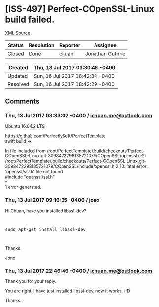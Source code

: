 # [ISS-497] Perfect-COpenSSL-Linux build failed.

[XML Source](./xml/ISS-497.xml)
<p></p>





Status|Resolution|Reporter|Assignee
------|----------|--------|--------
Closed|Done|[chuan](ichuan.me@outlook.com)|[Jonathan Guthrie]($jono)





Created|Thu, 13 Jul 2017 03:30:46 -0400
-------|--------------
Updated|Sun, 16 Jul 2017 18:42:34 -0400
Resolved|Sun, 16 Jul 2017 18:42:29 -0400


## Comments




### Thu, 13 Jul 2017 03:33:02 -0400 / ichuan.me@outlook.com 

<p><p>Ubuntu 16.04.2 LTS</p>

<p><a href="https://github.com/PerfectlySoft/PerfectTemplate" class="external-link" rel="nofollow">https://github.com/PerfectlySoft/PerfectTemplate</a><br/>
swift build -&gt;</p>

<p>In file included from /root/PerfectTemplate/.build/checkouts/Perfect-COpenSSL-Linux.git-3098472298135721079/COpenSSL/openssl.c:2:<br/>
/root/PerfectTemplate/.build/checkouts/Perfect-COpenSSL-Linux.git-3098472298135721079/COpenSSL/include/openssl.h:2:10: fatal error: 'openssl/ssl.h' file not found<br/>
#include "openssl/ssl.h"<br/>
         ^<br/>
1 error generated.</p></p>


### Thu, 13 Jul 2017 09:16:35 -0400 / jono 

<p><p>Hi Chuan, have you installed libssl-dev?</p>

<p> </p>

<p><tt>sudo apt-get install libssl-dev</tt></p>

<p> </p>

<p>Thanks</p>

<p>Jono</p></p>


### Thu, 13 Jul 2017 22:46:46 -0400 / ichuan.me@outlook.com 

<p><p>Thank you for your reply.</p>

<p>You are right, I have just installed libssl-dev, now it works. :-D</p>

<p>Thanks. </p></p>


